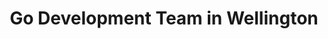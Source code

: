 ---
title: Go Development Team in Wellington
permalink: /landings/locations/wellington/developer/go
technology: Go
location: Wellington
---